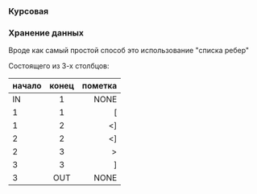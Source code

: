 ### Курсовая

### Хранение данных 

Вроде как самый простой способ это использование "списка ребер"

Состоящего из 3-х столбцов: 

| начало | конец | пометка | 
| ------ |:-----:| -------:|
| IN     |   1   | NONE    |
| 1      |   1   | [       |
| 1      |   2   | <]      |
| 2      |   2   | <]      |
| 2      |   3   | >       |
| 3      |   3   | ]       |
| 3      |  OUT  | NONE    |


